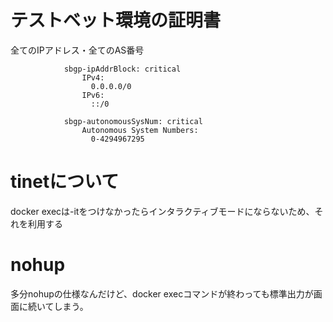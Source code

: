 # テストベット環境の証明書
全てのIPアドレス・全てのAS番号
```
            sbgp-ipAddrBlock: critical
                IPv4:
                  0.0.0.0/0
                IPv6:
                  ::/0

            sbgp-autonomousSysNum: critical
                Autonomous System Numbers:
                  0-4294967295
```

# tinetについて
docker execは-itをつけなかったらインタラクティブモードにならないため、それを利用する

# nohup
多分nohupの仕様なんだけど、docker execコマンドが終わっても標準出力が画面に続いてしまう。

